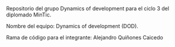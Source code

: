 Repositorio del grupo Dynamics of development para el ciclo 3 del diplomado MinTic.

Nombre del equipo: Dynamics of development (DOD).

Rama de código para el integrante: Alejandro Quiñones Caicedo